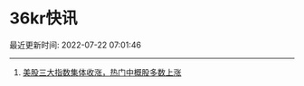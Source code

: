 # 36kr快讯

最近更新时间: 2022-07-22 07:01:46

--- 
1. [美股三大指数集体收涨，热门中概股多数上涨](https://36kr.com/newsflashes/1837832693343239) 
